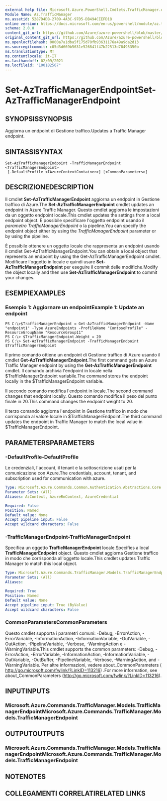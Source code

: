 ```yaml
---
external help file: Microsoft.Azure.PowerShell.Cmdlets.TrafficManager.dll-Help.xml
Module Name: Az.TrafficManager
ms.assetid: 5287D4DB-2709-4A3C-97D5-DB494CEEFD18
online version: https://docs.microsoft.com/en-us/powershell/module/az.trafficmanager/set-aztrafficmanagerendpoint
schema: 2.0.0
content_git_url: https://github.com/Azure/azure-powershell/blob/master/src/TrafficManager/TrafficManager/help/Set-AzTrafficManagerEndpoint.md
original_content_git_url: https://github.com/Azure/azure-powershell/blob/master/src/TrafficManager/TrafficManager/help/Set-AzTrafficManagerEndpoint.md
ms.openlocfilehash: 0000a7a1dba5f175d70fb93631176a49a9da2d13
ms.sourcegitcommit: c05d3d669b5631e526841f47b22513d78495350b
ms.translationtype: MT
ms.contentlocale: it-IT
ms.lasthandoff: 02/09/2021
ms.locfileid: "100182567"
---
```

# <span data-ttu-id="2159c-101">Set-AzTrafficManagerEndpoint</span><span class="sxs-lookup"><span data-stu-id="2159c-101">Set-AzTrafficManagerEndpoint</span></span>

## <span data-ttu-id="2159c-102">SYNOPSIS</span><span class="sxs-lookup"><span data-stu-id="2159c-102">SYNOPSIS</span></span>
<span data-ttu-id="2159c-103">Aggiorna un endpoint di Gestione traffico.</span><span class="sxs-lookup"><span data-stu-id="2159c-103">Updates a Traffic Manager endpoint.</span></span>

## <span data-ttu-id="2159c-104">SINTASSI</span><span class="sxs-lookup"><span data-stu-id="2159c-104">SYNTAX</span></span>

```
Set-AzTrafficManagerEndpoint -TrafficManagerEndpoint <TrafficManagerEndpoint>
 [-DefaultProfile <IAzureContextContainer>] [<CommonParameters>]
```

## <span data-ttu-id="2159c-105">DESCRIZIONE</span><span class="sxs-lookup"><span data-stu-id="2159c-105">DESCRIPTION</span></span>
<span data-ttu-id="2159c-106">Il cmdlet **Set-AzTrafficManagerEndpoint** aggiorna un endpoint in Gestione traffico di Azure.</span><span class="sxs-lookup"><span data-stu-id="2159c-106">The **Set-AzTrafficManagerEndpoint** cmdlet updates an endpoint in Azure Traffic Manager.</span></span>
<span data-ttu-id="2159c-107">Questo cmdlet aggiorna le impostazioni da un oggetto endpoint locale.</span><span class="sxs-lookup"><span data-stu-id="2159c-107">This cmdlet updates the settings from a local endpoint object.</span></span>
<span data-ttu-id="2159c-108">È possibile specificare l'oggetto endpoint usando il *parametro TrafficManagerEndpoint* o la pipeline.</span><span class="sxs-lookup"><span data-stu-id="2159c-108">You can specify the endpoint object either by using the *TrafficManagerEndpoint* parameter or by using the pipeline.</span></span>

<span data-ttu-id="2159c-109">È possibile ottenere un oggetto locale che rappresenta un endpoint usando il cmdlet Get-AzTrafficManagerEndpoint.</span><span class="sxs-lookup"><span data-stu-id="2159c-109">You can obtain a local object that represents an endpoint by using the Get-AzTrafficManagerEndpoint cmdlet.</span></span>
<span data-ttu-id="2159c-110">Modificare l'oggetto in locale e quindi usare **Set-AzTrafficManagerEndpoint** per eseguire il commit delle modifiche.</span><span class="sxs-lookup"><span data-stu-id="2159c-110">Modify the object locally and then use **Set-AzTrafficManagerEndpoint** to commit your changes.</span></span>

## <span data-ttu-id="2159c-111">ESEMPI</span><span class="sxs-lookup"><span data-stu-id="2159c-111">EXAMPLES</span></span>

### <span data-ttu-id="2159c-112">Esempio 1: Aggiornare un endpoint</span><span class="sxs-lookup"><span data-stu-id="2159c-112">Example 1: Update an endpoint</span></span>
```
PS C:\>$TrafficManagerEndpoint = Get-AzTrafficManagerEndpoint -Name "endpoint1" -Type AzureEndpoints -ProfileName "ContosoProfile" -ResourceGroupName "ResourceGroup11"
PS C:\> $TrafficManagerEndpoint.Weight = 20
PS C:\> Set-AzTrafficManagerEndpoint -TrafficManagerEndpoint $TrafficManagerEndpoint
```

<span data-ttu-id="2159c-113">Il primo comando ottiene un endpoint di Gestione traffico di Azure usando il cmdlet **Get-AzTrafficManagerEndpoint.**</span><span class="sxs-lookup"><span data-stu-id="2159c-113">The first command gets an Azure Traffic Manager endpoint by using the **Get-AzTrafficManagerEndpoint** cmdlet.</span></span>
<span data-ttu-id="2159c-114">Il comando archivia l'endpoint in locale nella $TrafficManagerEndpoint variabile.</span><span class="sxs-lookup"><span data-stu-id="2159c-114">The command stores the endpoint locally in the $TrafficManagerEndpoint variable.</span></span>

<span data-ttu-id="2159c-115">Il secondo comando modifica l'endpoint in locale.</span><span class="sxs-lookup"><span data-stu-id="2159c-115">The second command changes that endpoint locally.</span></span>
<span data-ttu-id="2159c-116">Questo comando modifica il peso del punto finale in 20.</span><span class="sxs-lookup"><span data-stu-id="2159c-116">This command changes the endpoint weight to 20.</span></span>

<span data-ttu-id="2159c-117">Il terzo comando aggiorna l'endpoint in Gestione traffico in modo che corrisponda al valore locale in $TrafficManagerEndpoint.</span><span class="sxs-lookup"><span data-stu-id="2159c-117">The third command updates the endpoint in Traffic Manager to match the local value in $TrafficManagerEndpoint.</span></span>

## <span data-ttu-id="2159c-118">PARAMETERS</span><span class="sxs-lookup"><span data-stu-id="2159c-118">PARAMETERS</span></span>

### <span data-ttu-id="2159c-119">-DefaultProfile</span><span class="sxs-lookup"><span data-stu-id="2159c-119">-DefaultProfile</span></span>
<span data-ttu-id="2159c-120">Le credenziali, l'account, il tenant e la sottoscrizione usati per la comunicazione con Azure.</span><span class="sxs-lookup"><span data-stu-id="2159c-120">The credentials, account, tenant, and subscription used for communication with azure.</span></span>

```yaml
Type: Microsoft.Azure.Commands.Common.Authentication.Abstractions.Core.IAzureContextContainer
Parameter Sets: (All)
Aliases: AzContext, AzureRmContext, AzureCredential

Required: False
Position: Named
Default value: None
Accept pipeline input: False
Accept wildcard characters: False
```

### <span data-ttu-id="2159c-121">-TrafficManagerEndpoint</span><span class="sxs-lookup"><span data-stu-id="2159c-121">-TrafficManagerEndpoint</span></span>
<span data-ttu-id="2159c-122">Specifica un oggetto **TrafficManagerEndpoint** locale.</span><span class="sxs-lookup"><span data-stu-id="2159c-122">Specifies a local **TrafficManagerEndpoint** object.</span></span>
<span data-ttu-id="2159c-123">Questo cmdlet aggiorna Gestione traffico in modo che corrisponda all'oggetto locale.</span><span class="sxs-lookup"><span data-stu-id="2159c-123">This cmdlet updates Traffic Manager to match this local object.</span></span>

```yaml
Type: Microsoft.Azure.Commands.TrafficManager.Models.TrafficManagerEndpoint
Parameter Sets: (All)
Aliases:

Required: True
Position: Named
Default value: None
Accept pipeline input: True (ByValue)
Accept wildcard characters: False
```

### <span data-ttu-id="2159c-124">CommonParameters</span><span class="sxs-lookup"><span data-stu-id="2159c-124">CommonParameters</span></span>
<span data-ttu-id="2159c-125">Questo cmdlet supporta i parametri comuni: -Debug, -ErrorAction, -ErrorVariable, -InformationAction, -InformationVariable, -OutVariable, -OutAction, -PipelineVariable, -Verbose, -WarningAction e -WarningVariable.</span><span class="sxs-lookup"><span data-stu-id="2159c-125">This cmdlet supports the common parameters: -Debug, -ErrorAction, -ErrorVariable, -InformationAction, -InformationVariable, -OutVariable, -OutBuffer, -PipelineVariable, -Verbose, -WarningAction, and -WarningVariable.</span></span> <span data-ttu-id="2159c-126">Per altre informazioni, vedere about_CommonParameters ( http://go.microsoft.com/fwlink/?LinkID=113216) .</span><span class="sxs-lookup"><span data-stu-id="2159c-126">For more information, see about_CommonParameters (http://go.microsoft.com/fwlink/?LinkID=113216).</span></span>

## <span data-ttu-id="2159c-127">INPUT</span><span class="sxs-lookup"><span data-stu-id="2159c-127">INPUTS</span></span>

### <span data-ttu-id="2159c-128">Microsoft.Azure.Commands.TrafficManager.Models.TrafficManagerEndpoint</span><span class="sxs-lookup"><span data-stu-id="2159c-128">Microsoft.Azure.Commands.TrafficManager.Models.TrafficManagerEndpoint</span></span>

## <span data-ttu-id="2159c-129">OUTPUT</span><span class="sxs-lookup"><span data-stu-id="2159c-129">OUTPUTS</span></span>

### <span data-ttu-id="2159c-130">Microsoft.Azure.Commands.TrafficManager.Models.TrafficManagerEndpoint</span><span class="sxs-lookup"><span data-stu-id="2159c-130">Microsoft.Azure.Commands.TrafficManager.Models.TrafficManagerEndpoint</span></span>

## <span data-ttu-id="2159c-131">NOTE</span><span class="sxs-lookup"><span data-stu-id="2159c-131">NOTES</span></span>

## <span data-ttu-id="2159c-132">COLLEGAMENTI CORRELATI</span><span class="sxs-lookup"><span data-stu-id="2159c-132">RELATED LINKS</span></span>
